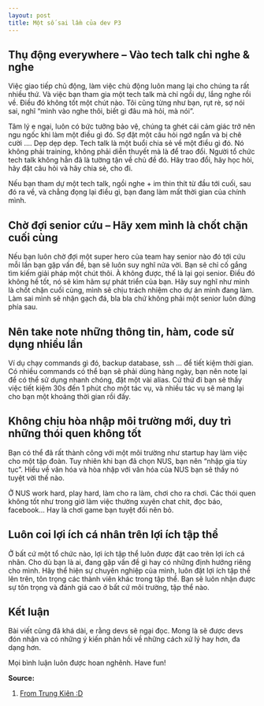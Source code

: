 ```yaml
---
layout: post
title: Một số sai lầm của dev P3
---
```


## Thụ động everywhere – Vào tech talk chỉ nghe & nghe

Việc giao tiếp chủ động, làm việc chủ động luôn mang lại cho chúng ta rất nhiều thứ.
Và việc bạn tham gia một tech talk mà chỉ ngồi dự, lắng nghe rồi về. Điều đó không tốt một chút nào.
Tôi cũng từng như bạn, rụt rè, sợ nói sai, nghĩ “mình vào nghe thôi, biết gì đâu mà hỏi, mà nói”.

Tâm lý e ngại, luôn có bức tưởng bảo vệ, chúng ta ghét cái cảm giác trở nên ngu ngốc khi làm một điều gì đó.
Sợ đặt một câu hỏi ngớ ngẩn và bị chê cười …. Dẹp dẹp dẹp.
Tech talk là một buổi chia sẻ về một điều gì đó. Nó không phải training, không phải diễn thuyết mà là để trao đổi.
Người tổ chức tech talk không hẳn đã là tường tận về chủ đề đó. Hãy trao đổi, hãy học hỏi, hãy đặt câu hỏi và hãy chia sẻ, cho đi.

Nếu bạn tham dự một tech talk, ngồi nghe + im thin thít từ đầu tới cuối, sau đó ra về, và chẳng đọng lại điều gì, bạn đang làm mất thời gian của chính mình.

## Chờ đợi senior cứu – Hãy xem mình là chốt chặn cuối cùng

Nếu bạn luôn chờ đợi một super hero của team hay senior nào đó tới cứu mỗi lần bạn gặp vấn đề, bạn sẽ luôn suy nghĩ nửa vời. Bạn sẽ chỉ cố gắng tìm kiếm
giải pháp một chút thôi. À không được, thế là lại gọi senior. Điều đó không hề tốt, nó sẽ kìm hãm sự phát triển của bạn.
Hãy suy nghĩ như mình là chốt chặn cuối cùng, mình sẽ chịu trách nhiệm cho dự án mình đang làm.
Làm sai mình sẽ nhận gạch đá, bla bla chứ không phải một senior luôn đứng phía sau.

## Nên take note những thông tin, hàm, code sử dụng nhiều lần

Ví dụ chạy commands gì đó, backup database, ssh … để tiết kiệm thời gian.
Có nhiều commands có thể bạn sẽ phải dùng hàng ngày, bạn nên note lại để có thể sử dụng nhanh chóng, đặt một vài alias.
Cứ thử đi bạn sẽ thấy việc tiết kiệm 30s đến 1 phút cho một tác vụ, và nhiều tác vụ sẽ mang lại cho bạn một khoảng thời gian rồi đấy.

## Không chịu hòa nhập môi trường mới, duy trì những thói quen không tốt

Bạn có thể đã rất thành công với một môi trường như startup hay làm việc cho một tập đoàn. Tuy nhiên khi bạn đã chọn NUS, bạn nên “nhập gia tùy tục”.
Hiểu về văn hóa và hòa nhập với văn hóa của NUS bạn sẽ thấy nó tuyệt vời thế nào.

Ở NUS work hard, play hard, làm cho ra làm, chơi cho ra chơi. Các thói quen không tốt như trong giờ làm việc thường xuyên chat chit, đọc báo, facebook…
Hay là chơi game bạn tuyệt đối nên bỏ.

## Luôn coi lợi ích cá nhân trên lợi ích tập thể

Ở bất cứ một tổ chức nào, lợi ích tập thể luôn được đặt cao trên lợi ích cá nhân.
Cho dù bạn là ai, đang gặp vấn đề gì hay có những định hướng riêng cho mình.
Hãy thể hiện sự chuyên nghiệp của mình, luôn đặt lợi ích tập thể lên trên, tôn trọng các thành viên khác trong tập thể.
Bạn sẽ luôn nhận được sự tôn trọng và đánh giá cao ở bất cứ môi trường, tập thể nào.

## Kết luận

Bài viết cũng đã khá dài, e rằng devs sẽ ngại đọc. Mong là sẽ được devs đón nhận và có những ý kiến phản hồi về những cách xử lý hay hơn, đa dạng hơn.

Mọi bình luận luôn được hoan nghênh. Have fun!

**Source:**

1. [From Trung Kiên :D](https://www.facebook.com/trungkien.phan.35?fref=ts)
